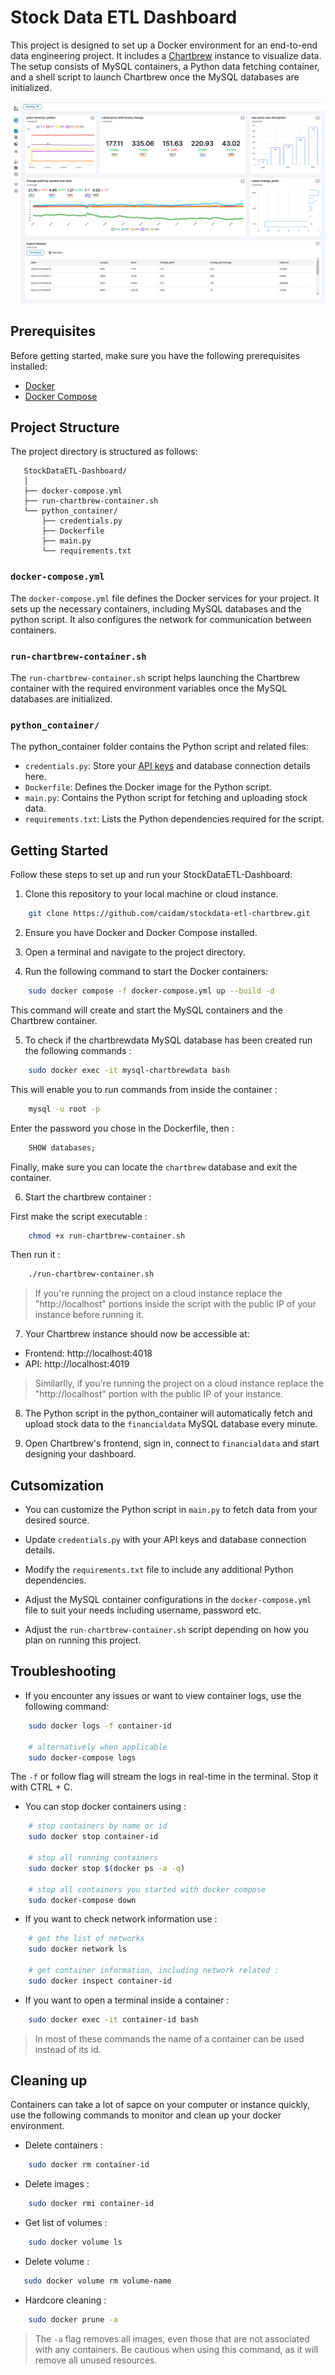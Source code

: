 # Stock Data ETL Dashboard

This project is designed to set up a Docker environment for an end-to-end data engineering project. It includes a [Chartbrew](https://hub.docker.com/r/razvanilin/chartbrew) instance to visualize data. The setup consists of MySQL containers, a Python data fetching container, and a shell script to launch Chartbrew once the MySQL databases are initialized.

![Alt Text](https://github.com/caidam/stockdata-etl-chartbrew/blob/main/misc/stockdataetl-dashboard.png)

## Prerequisites

Before getting started, make sure you have the following prerequisites installed:

- [Docker](https://www.docker.com/get-started/)
- [Docker Compose](https://docs.docker.com/compose/install/)

## Project Structure

The project directory is structured as follows:

 ```
    StockDataETL-Dashboard/
    │
    ├── docker-compose.yml
    ├── run-chartbrew-container.sh
    └── python_container/
        ├── credentials.py
        ├── Dockerfile
        ├── main.py
        └── requirements.txt
 ```

### `docker-compose.yml`

The `docker-compose.yml` file defines the Docker services for your project. It sets up the necessary containers, including MySQL databases and the python script. It also configures the network for communication between containers.

### `run-chartbrew-container.sh`

The `run-chartbrew-container.sh` script helps launching the Chartbrew container with the required environment variables once the MySQL databases are initialized.

### `python_container/`

The python_container folder contains the Python script and related files:

- `credentials.py`: Store your [API keys](https://rapidapi.com/amansharma2910/api/realstonks) and database connection details here.
- `Dockerfile`: Defines the Docker image for the Python script.
- `main.py`: Contains the Python script for fetching and uploading stock data.
- `requirements.txt`: Lists the Python dependencies required for the script.

## Getting Started

Follow these steps to set up and run your StockDataETL-Dashboard:

1. Clone this repository to your local machine or cloud instance.

```bash
    git clone https://github.com/caidam/stockdata-etl-chartbrew.git
```

2. Ensure you have Docker and Docker Compose installed.

3. Open a terminal and navigate to the project directory.

4. Run the following command to start the Docker containers:

```bash
    sudo docker compose -f docker-compose.yml up --build -d
```
This command will create and start the MySQL containers and the Chartbrew container.

5. To check if the chartbrewdata MySQL database has been created run the following commands :

```bash
    sudo docker exec -it mysql-chartbrewdata bash
```

This will enable you to run commands from inside the container :

```bash
    mysql -u root -p
```

Enter the password you chose in the Dockerfile, then :

```sql
    SHOW databases;
```
Finally, make sure you can locate the `chartbrew` database and exit the container.

6. Start the chartbrew container :

First make the script executable :

```bash
    chmod +x run-chartbrew-container.sh
```

Then run it :

```bash
    ./run-chartbrew-container.sh
```

> If you're running the project on a cloud instance replace the "http://localhost" portions inside the script with the public IP of your instance before running it.

7. Your Chartbrew instance should now be accessible at:

- Frontend: http://localhost:4018
- API: http://localhost:4019

> Similarlly, if you're running the project on a cloud instance replace the "http://localhost" portion with the public IP of your instance.

8. The Python script in the python_container will automatically fetch and upload stock data to the `financialdata` MySQL database every minute.

9. Open Chartbrew's frontend, sign in, connect to `financialdata` and start designing your dashboard.

## Cutsomization

- You can customize the Python script in `main.py` to fetch data from your desired source.

- Update `credentials.py` with your API keys and database connection details.

- Modify the `requirements.txt` file to include any additional Python dependencies.

- Adjust the MySQL container configurations in the `docker-compose.yml` file to suit your needs including username, password etc.

- Adjust the `run-chartbrew-container.sh` script depending on how you plan on running this project.

## Troubleshooting

- If you encounter any issues or want to view container logs, use the following command:

```bash
    sudo docker logs -f container-id

    # alternatively when applicable
    sudo docker-compose logs
```

The `-f` or follow flag will stream the logs in real-time in the terminal. Stop it with CTRL + C.

- You can stop docker containers using :

```bash
    # stop containers by name or id
    sudo docker stop container-id

    # stop all running containers
    sudo docker stop $(docker ps -a -q)

    # stop all containers you started with docker compose
    sudo docker-compose down

```

- If you want to check network information use :

```bash
    # get the list of networks
    sudo docker network ls
    
    # get container information, including network related :
    sudo docker inspect container-id
```

- If you want to open a terminal inside a container :

```bash
    sudo docker exec -it container-id bash
```

> In most of these commands the name of a container can be used instead of its id.

## Cleaning up

Containers can take a lot of sapce on your computer or instance quickly, use the following commands to monitor and clean up your docker environment.

- Delete containers :

```bash
    sudo docker rm container-id
```

- Delete images :

``` bash
    sudo docker rmi container-id
```

- Get list of volumes :

```bash
    sudo docker volume ls
```
 - Delete volume :

 ```bash
    sudo docker volume rm volume-name
 ```

- Hardcore cleaning :

```bash
    sudo docker prune -a
```

> The `-a` flag removes all images, even those that are not associated with any containers. Be cautious when using this command, as it will remove all unused resources.
